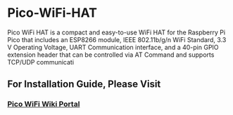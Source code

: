 # Pico-WiFi-HAT

Pico WiFi HAT is a compact and easy-to-use WiFi HAT for the Raspberry Pi Pico that includes an ESP8266 module, IEEE 802.11b/g/n WiFi Standard, 3.3 V Operating Voltage, UART Communication interface, and a 40-pin GPIO extension header that can be controlled via AT Command and supports TCP/UDP communicati

## For Installation Guide, Please Visit 

### <a href="https://learn.sb-components.co.uk/Pico-wifi-HAT" > Pico WiFi Wiki Portal </a>
